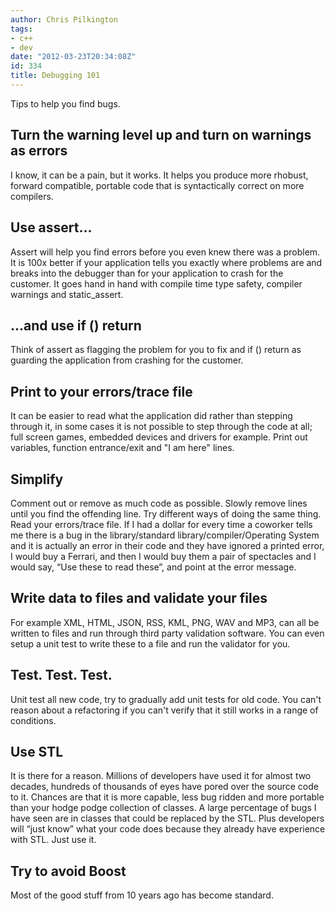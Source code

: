 ```yaml
---
author: Chris Pilkington
tags:
- c++
- dev
date: "2012-03-23T20:34:08Z"
id: 334
title: Debugging 101
---
```


Tips to help you find bugs.

## Turn the warning level up and turn on warnings as errors

I know, it can be a pain, but it works. It helps you produce more rhobust, forward compatible, portable code that is syntactically correct on more compilers.  

## Use assert...

Assert will help you find errors before you even knew there was a problem. It is 100x better if your application tells you exactly where problems are and breaks into the debugger than for your application to crash for the customer. It goes hand in hand with compile time type safety, compiler warnings and static\_assert.  

## ...and use if () return

Think of assert as flagging the problem for you to fix and if () return as guarding the application from crashing for the customer.  

## Print to your errors/trace file

It can be easier to read what the application did rather than stepping through it, in some cases it is not possible to step through the code at all; full screen games, embedded devices and drivers for example. Print out variables, function entrance/exit and "I am here" lines.  

## Simplify

Comment out or remove as much code as possible. Slowly remove lines until you find the offending line. Try different ways of doing the same thing. Read your errors/trace file. If I had a dollar for every time a coworker tells me there is a bug in the library/standard library/compiler/Operating System and it is actually an error in their code and they have ignored a printed error, I would buy a Ferrari, and then I would buy them a pair of spectacles and I would say, “Use these to read these”, and point at the error message.  

## Write data to files and validate your files

For example XML, HTML, JSON, RSS, KML, PNG, WAV and MP3, can all be written to files and run through third party validation software. You can even setup a unit test to write these to a file and run the validator for you.  

## Test. Test. Test.

Unit test all new code, try to gradually add unit tests for old code. You can't reason about a refactoring if you can't verify that it still works in a range of conditions.

## Use STL

It is there for a reason. Millions of developers have used it for almost two decades, hundreds of thousands of eyes have pored over the source code to it. Chances are that it is more capable, less bug ridden and more portable than your hodge podge collection of classes. A large percentage of bugs I have seen are in classes that could be replaced by the STL. Plus developers will “just know” what your code does because they already have experience with STL. Just use it.

## Try to avoid Boost

Most of the good stuff from 10 years ago has become standard.
